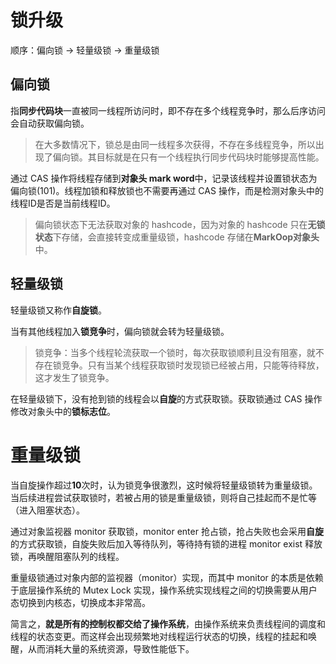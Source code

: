 # 锁升级

顺序：偏向锁 -> 轻量级锁 -> 重量级锁

## 偏向锁

指**同步代码块**一直被同一线程所访问时，即不存在多个线程竞争时，那么后序访问会自动获取偏向锁。

> 在大多数情况下，锁总是由同一线程多次获得，不存在多线程竞争，所以出现了偏向锁。其目标就是在只有一个线程执行同步代码块时能够提高性能。

通过 CAS 操作将线程存储到**对象头 mark word**中，记录该线程并设置锁状态为偏向锁(101)。线程加锁和释放锁也不需要再通过 CAS 操作，而是检测对象头中的线程ID是否是当前线程ID。 

> 偏向锁状态下无法获取对象的 hashcode，因为对象的 hashcode 只在**无锁状态**下存储，会直接转变成重量级锁，hashcode 存储在**MarkOop对象头**中。

## 轻量级锁

轻量级锁又称作**自旋锁**。

当有其他线程加入**锁竞争**时，偏向锁就会转为轻量级锁。

> 锁竞争：当多个线程轮流获取一个锁时，每次获取锁顺利且没有阻塞，就不存在锁竞争。只有当某个线程获取锁时发现锁已经被占用，只能等待释放，这才发生了锁竞争。

在轻量级锁下，没有抢到锁的线程会以**自旋**的方式获取锁。获取锁通过 CAS 操作修改对象头中的**锁标志位**。

# 重量级锁

当自旋操作超过**10**次时，认为锁竞争很激烈，这时候将轻量级锁转为重量级锁。当后续进程尝试获取锁时，若被占用的锁是重量级锁，则将自己挂起而不是忙等（进入阻塞状态）。

通过对象监视器 monitor 获取锁，monitor enter 抢占锁，抢占失败也会采用**自旋**的方式获取锁，自旋失败后加入等待队列，等待持有锁的进程 monitor exist 释放锁，再唤醒阻塞队列的线程。

重量级锁通过对象内部的监视器（monitor）实现，而其中 monitor 的本质是依赖于底层操作系统的 Mutex Lock 实现，操作系统实现线程之间的切换需要从用户态切换到内核态，切换成本非常高。

简言之，**就是所有的控制权都交给了操作系统**，由操作系统来负责线程间的调度和线程的状态变更。而这样会出现频繁地对线程运行状态的切换，线程的挂起和唤醒，从而消耗大量的系统资源，导致性能低下。